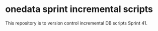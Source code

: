# onedata sprint incremental scripts
This repository is to version control incremental DB scripts Sprint 41.
